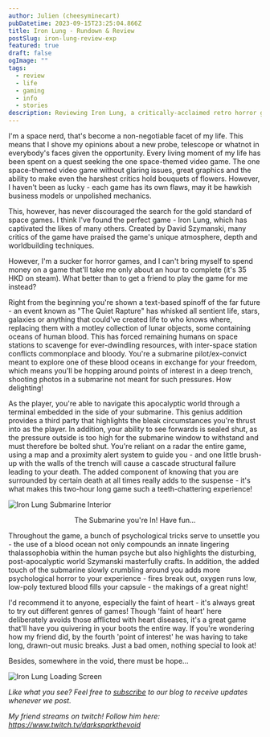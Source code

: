 ```yaml
---
author: Julien (cheesyminecart)
pubDatetime: 2023-09-15T23:25:04.866Z
title: Iron Lung - Rundown & Review
postSlug: iron-lung-review-exp
featured: true
draft: false
ogImage: ""
tags:
  - review
  - life
  - gaming
  - info
  - stories
description: Reviewing Iron Lung, a critically-acclaimed retro horror game set in the far future!
---
```


I'm a space nerd, that's become a non-negotiable facet of my life. This means that I shove my opinions about a new probe, telescope or whatnot in everybody's faces given the opportunity. Every living moment of my life has been spent on a quest seeking the one space-themed video game. The one space-themed video game without glaring issues, great graphics and the ability to make even the harshest critics hold bouquets of flowers. However, I haven't been as lucky - each game has its own flaws, may it be hawkish business models or unpolished mechanics.

This, however, has never discouraged the search for the gold standard of space games. I think I've found the perfect game - Iron Lung, which has captivated the likes of many others. Created by David Szymanski, many critics of the game have praised the game's unique atmosphere, depth and worldbuilding techniques.

However, I'm a sucker for horror games, and I can't bring myself to spend money on a game that'll take me only about an hour to complete (it's 35 HKD on steam). What better than to get a friend to play the game for me instead?

Right from the beginning you're shown a text-based spinoff of the far future - an event known as "The Quiet Rapture" has whisked all sentient life, stars, galaxies or anything that could've created life to who knows where, replacing them with a motley collection of lunar objects, some containing oceans of human blood. This has forced remaining humans on space stations to scavenge for ever-dwindling resources, with inter-space station conflicts commonplace and bloody. You're a submarine pilot/ex-convict meant to explore one of these blood oceans in exchange for your freedom, which means you'll be hopping around points of interest in a deep trench, shooting photos in a submarine not meant for such pressures. How delighting!

As the player, you're able to navigate this apocalyptic world through a terminal embedded in the side of your submarine. This genius addition provides a third party that highlights the bleak circumstances you're thrust into as the player. In addition, your ability to see forwards is sealed shut, as the pressure outside is too high for the submarine window to withstand and must therefore be bolted shut. You're reliant on a radar the entire game, using a map and a proximity alert system to guide you - and one little brush-up with the walls of the trench will cause a cascade structural failure leading to your death. The added component of knowing that you are surrounded by certain death at all times really adds to the suspense - it's what makes this two-hour long game such a teeth-chattering experience!

![Iron Lung Submarine Interior](/blog-images/iron-lung-sub-int.webp)

<figcaption style="text-align: center">The Submarine you're In! Have fun...</figcaption>

Throughout the game, a bunch of psychological tricks serve to unsettle you - the use of a blood ocean not only compounds an innate lingering thalassophobia within the human psyche but also highlights the disturbing, post-apocalyptic world Szymanski masterfully crafts. In addition, the added touch of the submarine slowly crumbling around you adds more psychological horror to your experience - fires break out, oxygen runs low, low-poly textured blood fills your capsule - the makings of a great night!

I'd recommend it to anyone, especially the faint of heart - it's always great to try out different genres of games! Though 'faint of heart' here deliberately avoids those afflicted with heart diseases, it's a great game that'll have you quivering in your boots the entire way. If you're wondering how my friend did, by the fourth 'point of interest' he was having to take long, drawn-out music breaks. Just a bad omen, nothing special to look at!

Besides, somewhere in the void, there must be hope...

![Iron Lung Loading Screen](/blog-images/iron-lung-title-screen.jpeg)

_Like what you see? Feel free to [subscribe](https://thespacer-blog.netlify.app/subscribe/) to our blog to receive updates whenever we post._

_My friend streams on twitch! Follow him here: https://www.twitch.tv/darksparkthevoid_

